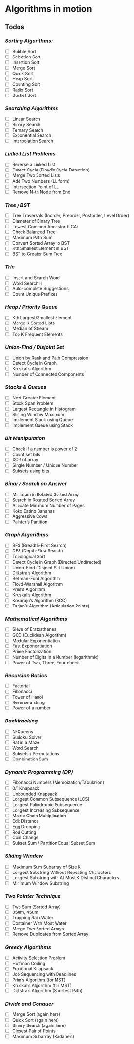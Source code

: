 # Algorithms in motion

## Todos

### _Sorting Algorithms:_

- [ ] Bubble Sort
- [ ] Selection Sort
- [ ] Insertion Sort
- [ ] Merge Sort
- [ ] Quick Sort
- [ ] Heap Sort
- [ ] Counting Sort
- [ ] Radix Sort
- [ ] Bucket Sort

### _Searching Algorithms_

- [ ] Linear Search
- [ ] Binary Search
- [ ] Ternary Search
- [ ] Exponential Search
- [ ] Interpolation Search

### _Linked List Problems_

- [ ] Reverse a Linked List
- [ ] Detect Cycle (Floyd’s Cycle Detection)
- [ ] Merge Two Sorted Lists
- [ ] Add Two Numbers (LL form)
- [ ] Intersection Point of LL
- [ ] Remove N-th Node from End

### _Tree / BST_

- [ ] Tree Traversals (Inorder, Preorder, Postorder, Level Order)
- [ ] Diameter of Binary Tree
- [ ] Lowest Common Ancestor (LCA)
- [ ] Check Balanced Tree
- [ ] Maximum Path Sum
- [ ] Convert Sorted Array to BST
- [ ] Kth Smallest Element in BST
- [ ] BST to Greater Sum Tree

### _Trie_

- [ ] Insert and Search Word
- [ ] Word Search II
- [ ] Auto-complete Suggestions
- [ ] Count Unique Prefixes

### _Heap / Priority Queue_

- [ ] Kth Largest/Smallest Element
- [ ] Merge K Sorted Lists
- [ ] Median of Stream
- [ ] Top K Frequent Elements

### _Union-Find / Disjoint Set_

- [ ] Union by Rank and Path Compression
- [ ] Detect Cycle in Graph
- [ ] Kruskal’s Algorithm
- [ ] Number of Connected Components

### _Stacks & Queues_

- [ ] Next Greater Element
- [ ] Stock Span Problem
- [ ] Largest Rectangle in Histogram
- [ ] Sliding Window Maximum
- [ ] Implement Stack using Queue
- [ ] Implement Queue using Stack

### _Bit Manipulation_

- [ ] Check if a number is power of 2
- [ ] Count set bits
- [ ] XOR of array
- [ ] Single Number / Unique Number
- [ ] Subsets using bits

### _Binary Search on Answer_

- [ ] Minimum in Rotated Sorted Array
- [ ] Search in Rotated Sorted Array
- [ ] Allocate Minimum Number of Pages
- [ ] Koko Eating Bananas
- [ ] Aggressive Cows
- [ ] Painter’s Partition

### _Graph Algorithms_

- [ ] BFS (Breadth-First Search)
- [ ] DFS (Depth-First Search)
- [ ] Topological Sort
- [ ] Detect Cycle in Graph (Directed/Undirected)
- [ ] Union-Find (Disjoint Set Union)
- [ ] Dijkstra’s Algorithm
- [ ] Bellman-Ford Algorithm
- [ ] Floyd-Warshall Algorithm
- [ ] Prim’s Algorithm
- [ ] Kruskal’s Algorithm
- [ ] Kosaraju’s Algorithm (SCC)
- [ ] Tarjan’s Algorithm (Articulation Points)

### _Mathematical Algorithms_

- [ ] Sieve of Eratosthenes
- [ ] GCD (Euclidean Algorithm)
- [ ] Modular Exponentiation
- [ ] Fast Exponentiation
- [ ] Prime Factorization
- [ ] Number of Digits in a Number (logarithmic)
- [ ] Power of Two, Three, Four check

### _Recursion Basics_

- [ ] Factorial
- [ ] Fibonacci
- [ ] Tower of Hanoi
- [ ] Reverse a string
- [ ] Power of a number

### _Backtracking_

- [ ] N-Queens
- [ ] Sudoku Solver
- [ ] Rat in a Maze
- [ ] Word Search
- [ ] Subsets / Permutations
- [ ] Combination Sum

### _Dynamic Programming (DP)_

- [ ] Fibonacci Numbers (Memoization/Tabulation)
- [ ] 0/1 Knapsack
- [ ] Unbounded Knapsack
- [ ] Longest Common Subsequence (LCS)
- [ ] Longest Palindromic Subsequence
- [ ] Longest Increasing Subsequence
- [ ] Matrix Chain Multiplication
- [ ] Edit Distance
- [ ] Egg Dropping
- [ ] Rod Cutting
- [ ] Coin Change
- [ ] Subset Sum / Partition Equal Subset Sum

### _Sliding Window_

- [ ] Maximum Sum Subarray of Size K
- [ ] Longest Substring Without Repeating Characters
- [ ] Longest Substring with At Most K Distinct Characters
- [ ] Minimum Window Substring

### _Two Pointer Technique_

- [ ] Two Sum (Sorted Array)
- [ ] 3Sum, 4Sum
- [ ] Trapping Rain Water
- [ ] Container With Most Water
- [ ] Merge Two Sorted Arrays
- [ ] Remove Duplicates from Sorted Array

### _Greedy Algorithms_

- [ ] Activity Selection Problem
- [ ] Huffman Coding
- [ ] Fractional Knapsack
- [ ] Job Sequencing with Deadlines
- [ ] Prim’s Algorithm (for MST)
- [ ] Kruskal’s Algorithm (for MST)
- [ ] Dijkstra’s Algorithm (Shortest Path)

### _Divide and Conquer_

- [ ] Merge Sort (again here)
- [ ] Quick Sort (again here)
- [ ] Binary Search (again here)
- [ ] Closest Pair of Points
- [ ] Maximum Subarray (Kadane’s)
